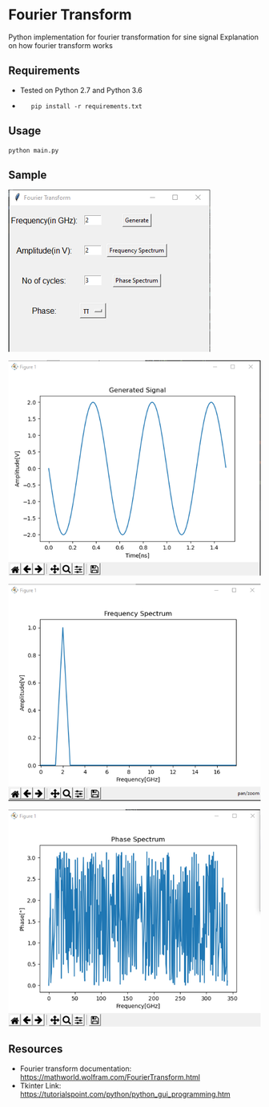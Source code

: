 # Fourier Transform
Python implementation for fourier transformation for sine signal
Explanation on how fourier transform works

## Requirements
* Tested on Python 2.7 and Python 3.6
*        pip install -r requirements.txt

## Usage 
    python main.py
## Sample

![alt text](sine_gen.png "Sine signal Generator")


![alt text](sine_wave.png "Sine signal")


![alt text](freq_spec.png "Frequency Spectrum")


![alt text](phase_spec.png "Phase spectrum")

           
## Resources
* Fourier transform documentation: https://mathworld.wolfram.com/FourierTransform.html
* Tkinter Link: https://tutorialspoint.com/python/python_gui_programming.htm           
           
